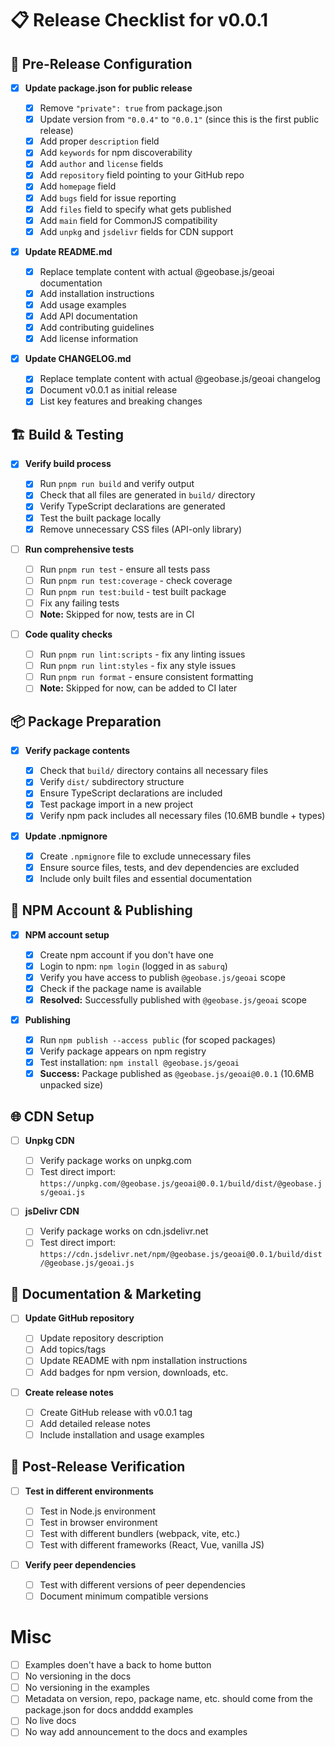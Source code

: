 # 📋 Release Checklist for v0.0.1

## 🔧 **Pre-Release Configuration**

- [x] **Update package.json for public release**

  - [x] Remove `"private": true` from package.json
  - [x] Update version from `"0.0.4"` to `"0.0.1"` (since this is the first public release)
  - [x] Add proper `description` field
  - [x] Add `keywords` for npm discoverability
  - [x] Add `author` and `license` fields
  - [x] Add `repository` field pointing to your GitHub repo
  - [x] Add `homepage` field
  - [x] Add `bugs` field for issue reporting
  - [x] Add `files` field to specify what gets published
  - [x] Add `main` field for CommonJS compatibility
  - [x] Add `unpkg` and `jsdelivr` fields for CDN support

- [x] **Update README.md**

  - [x] Replace template content with actual @geobase.js/geoai documentation
  - [x] Add installation instructions
  - [x] Add usage examples
  - [x] Add API documentation
  - [x] Add contributing guidelines
  - [x] Add license information

- [x] **Update CHANGELOG.md**
  - [x] Replace template content with actual @geobase.js/geoai changelog
  - [x] Document v0.0.1 as initial release
  - [x] List key features and breaking changes

## 🏗️ **Build & Testing**

- [x] **Verify build process**

  - [x] Run `pnpm run build` and verify output
  - [x] Check that all files are generated in `build/` directory
  - [x] Verify TypeScript declarations are generated
  - [x] Test the built package locally
  - [x] Remove unnecessary CSS files (API-only library)

- [ ] **Run comprehensive tests**

  - [ ] Run `pnpm run test` - ensure all tests pass
  - [ ] Run `pnpm run test:coverage` - check coverage
  - [ ] Run `pnpm run test:build` - test built package
  - [ ] Fix any failing tests
  - [ ] **Note:** Skipped for now, tests are in CI

- [ ] **Code quality checks**
  - [ ] Run `pnpm run lint:scripts` - fix any linting issues
  - [ ] Run `pnpm run lint:styles` - fix any style issues
  - [ ] Run `pnpm run format` - ensure consistent formatting
  - [ ] **Note:** Skipped for now, can be added to CI later

## 📦 **Package Preparation**

- [x] **Verify package contents**

  - [x] Check that `build/` directory contains all necessary files
  - [x] Verify `dist/` subdirectory structure
  - [x] Ensure TypeScript declarations are included
  - [x] Test package import in a new project
  - [x] Verify npm pack includes all necessary files (10.6MB bundle + types)

- [x] **Update .npmignore**
  - [x] Create `.npmignore` file to exclude unnecessary files
  - [x] Ensure source files, tests, and dev dependencies are excluded
  - [x] Include only built files and essential documentation

## 🔐 **NPM Account & Publishing**

- [x] **NPM account setup**

  - [x] Create npm account if you don't have one
  - [x] Login to npm: `npm login` (logged in as `saburq`)
  - [x] Verify you have access to publish `@geobase.js/geoai` scope
  - [x] Check if the package name is available
  - [x] **Resolved:** Successfully published with `@geobase.js/geoai` scope

- [x] **Publishing**
  - [x] Run `npm publish --access public` (for scoped packages)
  - [x] Verify package appears on npm registry
  - [x] Test installation: `npm install @geobase.js/geoai`
  - [x] **Success:** Package published as `@geobase.js/geoai@0.0.1` (10.6MB unpacked size)

## 🌐 **CDN Setup**

- [ ] **Unpkg CDN**

  - [ ] Verify package works on unpkg.com
  - [ ] Test direct import: `https://unpkg.com/@geobase.js/geoai@0.0.1/build/dist/@geobase.js/geoai.js`

- [ ] **jsDelivr CDN**
  - [ ] Verify package works on cdn.jsdelivr.net
  - [ ] Test direct import: `https://cdn.jsdelivr.net/npm/@geobase.js/geoai@0.0.1/build/dist/@geobase.js/geoai.js`

## 📝 **Documentation & Marketing**

- [ ] **Update GitHub repository**

  - [ ] Update repository description
  - [ ] Add topics/tags
  - [ ] Update README with npm installation instructions
  - [ ] Add badges for npm version, downloads, etc.

- [ ] **Create release notes**
  - [ ] Create GitHub release with v0.0.1 tag
  - [ ] Add detailed release notes
  - [ ] Include installation and usage examples

## 🧪 **Post-Release Verification**

- [ ] **Test in different environments**

  - [ ] Test in Node.js environment
  - [ ] Test in browser environment
  - [ ] Test with different bundlers (webpack, vite, etc.)
  - [ ] Test with different frameworks (React, Vue, vanilla JS)

- [ ] **Verify peer dependencies**
  - [ ] Test with different versions of peer dependencies
  - [ ] Document minimum compatible versions

# Misc

- [ ] Examples doen't have a back to home button
- [ ] No versioning in the docs
- [ ] No versioning in the examples
- [ ] Metadata on version, repo, package name, etc. should come from the package.json for docs andddd examples
- [ ] No live docs
- [ ] No way add announcement to the docs and examples